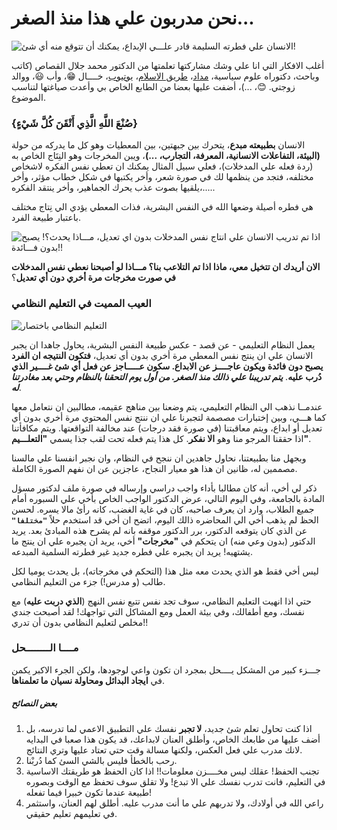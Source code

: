 # نحن مدربون علي هذا منذ الصغر...

![الانسان علي فطرته السليمة قادر علـــي الإبداع، يمكنك أن تتوقع منه أي شئ!](/io-human.png)

أغلب الافكار التي انا علي وشك مشاركتها تعلمتها من الدكتور محمد جلال القصاص (كاتب وباحث، دكتوراه علوم سياسية، [مداد](https://midad.com/scholar/36077/محمد-جلال-القصاص)، [طريق الاسلام](https://ar.islamway.net/scholar/1181/محمد-جلال-القصاص)، [يوتيوب](https://www.youtube.com/results?search_query=الدكتور+محمد+جلال+القصاص)، خــــال 😁، وأب 😃، ووالد زوجتي. 😊، ...)، أضفت عليها بعضا من الطابع الخاص بي وأعدت صياغتها لتناسب الموضوع.

### {صُنْعَ اللَّهِ الَّذِي أَتْقَنَ كُلَّ شَيْءٍ}

الانسان **بطبيعته مبدع**، يتحرك بين جبهتين، بين المعطيات وهو كل ما يدركه من حولة **(البيئة، التفاعلات الانسانية، المعرفة، التجارب، ...)**، ويبن المخرجات وهو النِتَاج الخاص به (ردة فعله علي المدخلات)، فعلي سبيل المثال يمكنك ان تعطي نفس الفكره لاشخاص مختلفه، فتجد من ينظمها لك في صورة شعر، وأخر يكتبها في شكل خطاب مؤثر، وأخر يلقيها بصوت عذب يحرك الجماهير، وأخر ينتقد الفكره،.....

هي فطره أصيلة وضعها الله في النفس البشرية، فذات المعطي يؤدي الي نِتاج مختلف باعتبار طبيعة الفرد.

![اذا تم تدريب الانسان علي انتاج نفس المدخلات بدون اي تعديل، مـــاذا يحدث؟! يصبح بدون فـــائدة!!](/io-idle.png)

**الان أريدك ان تتخيل معي، ماذا اذا تم التلاعب بنا؟ مـــاذا لو أصبحنا نعطي نفس المدخلات في صورت مخرجات مرة أخري دون أي تعديل**؟

### العيب المميت في التعليم النظامي

![التعليم النظامي باختصار](/schools-io.png)

يعمل النظام التعليمي - عن قصد - عكس طبيعة النفس البشرية، يحاول جاهدا ان يجبر الانسان علي ان ينتج نفس المعطي مرة أخري بدون أي تعديل، **فتكون النتيجه ان الفرد يصبح دون فائدة ويكون عاجــــز عن الابداع. سكون عـــــاجز عن فعل أي شئ غــــير الذي دُرب عليه**. **_يتم تدريبنا علي ذالك منذ الصغر. من أول يوم التحقنا بالنظام وحتي بعد مغادرتنا له_**.

عندمــا نذهب الي النظام التعليمي، يتم وضعنا بين مناهج عقيمه، مطالبين ان نتعامل معها كما هـــي، وبين إختبارات مصصمة لتجبرنا علي ان ننتج نفس المحتوي مرة أخري بدون أي تعديل أو ابداع، ويتم معاقبتنا (في صورة فقد درجات) عند مخالفة التواقعتها. ويتم مكافأتنا اذا حققنا المرجو منا وهو **الا نفكر**. كل هذا يتم فعله تحت لقب جذا يسمي **"التعلـــيم"**.

وبجهل منا بطبيعتنا، نحاول جاهدين ان ننجح في النظام، وان نجبر انفسنا علي مالسنا مصممين له، ظانين ان هذا هو معيار النجاح، عاجزين عن ان نفهم الصورة الكاملة.

ذكر لي أخي، أنه كان مطالبا بأداء واجب دراسي وإرساله في صورة ملف لدكتور مسؤل المادة بالجامعة، وفي اليوم التالي، عرض الدكتور الواجب الخاص بأخي علي السبوره أمام جميع الطلاب، وارد ان يعرف صاحبه، كان في غاية الغضب، كانه رأئ مالا يسره. لحسن الحظ لم يذهب أخي الي المحاضره ذالك اليوم، اتضح ان أخي قد استخدم حلاً **`"مختلفا"`** عن الذي كان يتوقعه الدكتور، برر الدكتور موقفه بانه لم يشرح هذه المبادئ بعد. يريد الدكتور (بدون وعي منه) ان يتحكم في **"مخرجات"** أخي، يريد ان يجبره علي ان ينتج ما يشتهيه! يريد ان يجبره علي فطره جديد غير فطرته السلمية المبدعه.

ليس أخي فقط هو الذي يحدث معه مثل هذا (التحكم في مخرجاته)، بل يحدث يوميا لكل طالب (و مدرس!) جزء من التعليم النظامي.

حتي اذا انهيت التعليم النظامي، سوف تجد نفس تتبع نفس النهج (**الذي دربت عليه**) مع نفسك، ومع أطفالك، وفي بيئة العمل ومع المشاكل التي تواجهك! لقد أصبحت جندي مخلص لتعليم النظامي بدون أن تدري!!

### مــــا الــــــــحل

جـــزء كبير من المشكل يــــحل بمجرد ان تكون واعي لوجودها، ولكن الجرء الاكبر يكمن في **ايجاد البدائل ومحاولة نسيان ما تعلمناها**.

##### بعض النصائح

1. اذا كنت تحاول تعلم شئ جديد، **لا تجبر** نفسك علي التطبيق الاعمي لما تدرسه، بل أضف عليها من طابعك الخاص، وأطلق العنان لابداعك، قد يكون هذا صعبا في البدايه لانك مدرب علي فعل العكس، ولكنها مسالة وقت حتي تعتاد عليها وتري النتائج.
2. رحب بالخطأ فليس بالشي السئ كما دُربْنا.
3. تجنب الحفظ! عقلك ليس مخــــزن معلومات!! اذا كان الحفظ هو طريقتك الاساسية في التعليم، فانت تدرب نفسك علي الا تبدع! ولا تقلق سوف تحفظ مع الوقت وبصوره طبيعة عندما تكون خبيرا فيما تفعله!
4. راعي الله في أولادك، ولا تدربهم علي ما أنت مدرب عليه. أطلق لهم العنان، واستثمر في تعليمهم تعليم حقيقي.
